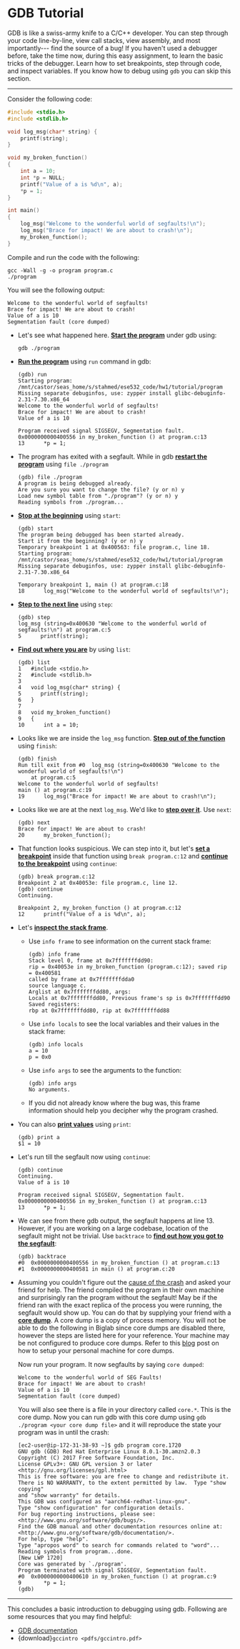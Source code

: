 # GDB Tutorial

GDB is like a swiss-army knife to a C/C++ developer. You can step through
your code line-by-line, view call stacks, view assembly, and most importantly---
find the source of a bug! If you haven't used a debugger before, take
the time now, during this easy assignment, to learn the basic tricks
of the debugger.  Learn how to set breakpoints, step through code, and
inspect variables. If you know how to debug using `gdb` you can skip this section.

---
Consider the following code:
```C
#include <stdio.h>
#include <stdlib.h>

void log_msg(char* string) {
    printf(string);
}

void my_broken_function()
{
    int a = 10;
    int *p = NULL;
    printf("Value of a is %d\n", a);
    *p = 1;
}

int main()
{
    log_msg("Welcome to the wonderful world of segfaults!\n");
    log_msg("Brace for impact! We are about to crash!\n");
    my_broken_function();
}
```
Compile and run the code with the following:
```
gcc -Wall -g -o program program.c
./program
```
You will see the following output:
```
Welcome to the wonderful world of segfaults!
Brace for impact! We are about to crash!
Value of a is 10
Segmentation fault (core dumped)
```

- Let's see what happened here. <u>**Start the program**</u> under gdb using:
    ```
    gdb ./program
    ```
- <u>**Run the program**</u> using `run` command in gdb:
    ```
    (gdb) run
    Starting program: /mnt/castor/seas_home/s/stahmed/ese532_code/hw1/tutorial/program 
    Missing separate debuginfos, use: zypper install glibc-debuginfo-2.31-7.30.x86_64
    Welcome to the wonderful world of segfaults!
    Brace for impact! We are about to crash!
    Value of a is 10

    Program received signal SIGSEGV, Segmentation fault.
    0x0000000000400556 in my_broken_function () at program.c:13
    13	    *p = 1;
    ```
- The program has exited with a segfault. While in gdb <u>**restart the program**</u>
using `file ./program`
    ```
    (gdb) file ./program
    A program is being debugged already.
    Are you sure you want to change the file? (y or n) y
    Load new symbol table from "./program"? (y or n) y
    Reading symbols from ./program...
    ```
- <u>**Stop at the beginning**</u> using `start`:
    ```
    (gdb) start
    The program being debugged has been started already.
    Start it from the beginning? (y or n) y
    Temporary breakpoint 1 at 0x400563: file program.c, line 18.
    Starting program: /mnt/castor/seas_home/s/stahmed/ese532_code/hw1/tutorial/program 
    Missing separate debuginfos, use: zypper install glibc-debuginfo-2.31-7.30.x86_64

    Temporary breakpoint 1, main () at program.c:18
    18	    log_msg("Welcome to the wonderful world of segfaults!\n");
    ```
- <u>**Step to the next line**</u> using `step`:
    ```
    (gdb) step
    log_msg (string=0x400630 "Welcome to the wonderful world of segfaults!\n") at program.c:5
    5	   printf(string);
    ```
- <u>**Find out where you are**</u> by using `list`:
    ```
    (gdb) list
    1	#include <stdio.h> 
    2	#include <stdlib.h>
    3	
    4	void log_msg(char* string) {
    5	   printf(string);
    6	}
    7	
    8	void my_broken_function()
    9	{
    10	    int a = 10;
    ```
- Looks like we are inside the `log_msg` function. <u>**Step out of the function**</u> using `finish`:
    ```
    (gdb) finish
    Run till exit from #0  log_msg (string=0x400630 "Welcome to the wonderful world of segfaults!\n")
        at program.c:5
    Welcome to the wonderful world of segfaults!
    main () at program.c:19
    19	    log_msg("Brace for impact! We are about to crash!\n");
    ```
- Looks like we are at the next `log_msg`. We'd like to <u>**step over it**</u>. Use `next`:
    ```
    (gdb) next
    Brace for impact! We are about to crash!
    20	    my_broken_function();
    ```
- That function looks suspicious. We can step into it, but let's <u>**set a breakpoint**</u> inside
that function using `break program.c:12` and <u>**continue to the breakpoint**</u> using `continue`:
    ```
    (gdb) break program.c:12
    Breakpoint 2 at 0x40053e: file program.c, line 12.
    (gdb) continue
    Continuing.

    Breakpoint 2, my_broken_function () at program.c:12
    12	    printf("Value of a is %d\n", a);
    ```
- Let's <u>**inspect the stack frame**</u>.
    - Use `info frame` to see information on the current stack frame:
        ```
        (gdb) info frame
        Stack level 0, frame at 0x7fffffffdd90:
        rip = 0x40053e in my_broken_function (program.c:12); saved rip = 0x400581
        called by frame at 0x7fffffffdda0
        source language c.
        Arglist at 0x7fffffffdd80, args: 
        Locals at 0x7fffffffdd80, Previous frame's sp is 0x7fffffffdd90
        Saved registers:
        rbp at 0x7fffffffdd80, rip at 0x7fffffffdd88
        ```
    - Use `info locals` to see the local variables and their values in the stack frame:
        ```
        (gdb) info locals
        a = 10
        p = 0x0
        ```
    - Use `info args` to see the arguments to the function:
        ```
        (gdb) info args
        No arguments.
        ```
	- If you did not already know where the bug was,  this  frame information should help you decipher why the program crashed.
	
- You can also <u>**print values**</u> using `print`:
    ```
    (gdb) print a
    $1 = 10
    ```
- Let's run till the segfault now using `continue`:
    ```
    (gdb) continue
    Continuing.
    Value of a is 10

    Program received signal SIGSEGV, Segmentation fault.
    0x0000000000400556 in my_broken_function () at program.c:13
    13	    *p = 1;
    ```
- We can see from there gdb output, the segfault happens at line 13.
    However, if you are working on a large codebase, location of the
    segfault might not be trivial. Use `backtrace` to <u>**find out how
    you got to the segfault**</u>:
    ```
    (gdb) backtrace
    #0  0x0000000000400556 in my_broken_function () at program.c:13
    #1  0x0000000000400581 in main () at program.c:20
    ```
- Assuming you couldn't figure out the [cause of the crash](https://en.wikipedia.org/wiki/Segmentation_fault#Null_pointer_dereference) and asked your
    friend for help. The friend compiled the program in their own machine
    and surprisingly ran the program without the segfault! May be if the
    friend ran with the exact replica of the process you were running,
    the segfault would show up. You can do that by supplying your friend
    with a <u>**core dump**</u>. A core dump is a copy of process memory.
    You will not be able to do the following in Biglab since core dumps
    are disabled there, however the steps are listed here for your reference.
    Your machine
    may be not configured to produce core dumps. Refer to this [blog](https://jvns.ca/blog/2018/04/28/debugging-a-segfault-on-linux/) post on how to setup your personal machine for core dumps.
    
    Now run your program. It now segfaults by saying `core dumped`:
    ```
    Welcome to the wonderful world of SEG Faults!
    Brace for impact! We are about to crash!
    Value of a is 10
    Segmentation fault (core dumped)
    ```
    You will also see there is a file in your directory called `core.*`.
    This is the core dump. Now you can run gdb with this core dump using
    `gdb ./program <your core dump file>` and it will
    reproduce the state your program was in until the crash:
    ```
    [ec2-user@ip-172-31-38-93 ~]$ gdb program core.1720
    GNU gdb (GDB) Red Hat Enterprise Linux 8.0.1-30.amzn2.0.3
    Copyright (C) 2017 Free Software Foundation, Inc.
    License GPLv3+: GNU GPL version 3 or later <http://gnu.org/licenses/gpl.html>
    This is free software: you are free to change and redistribute it.
    There is NO WARRANTY, to the extent permitted by law.  Type "show copying"
    and "show warranty" for details.
    This GDB was configured as "aarch64-redhat-linux-gnu".
    Type "show configuration" for configuration details.
    For bug reporting instructions, please see:
    <http://www.gnu.org/software/gdb/bugs/>.
    Find the GDB manual and other documentation resources online at:
    <http://www.gnu.org/software/gdb/documentation/>.
    For help, type "help".
    Type "apropos word" to search for commands related to "word"...
    Reading symbols from program...done.
    [New LWP 1720]
    Core was generated by `./program'.
    Program terminated with signal SIGSEGV, Segmentation fault.
    #0  0x0000000000400610 in my_broken_function () at program.c:9
    9	    *p = 1;
    (gdb)
    ```

---
This concludes a basic introduction to debugging using gdb.
Following are some resources that you may find helpful:
- [GDB documentation](https://sourceware.org/gdb/current/onlinedocs/gdb/)
- {download}`gccintro <pdfs/gccintro.pdf>`
<!-- - <http://www.brendangregg.com/blog/2016-08-09/gdb-example-ncurses.html> -->
